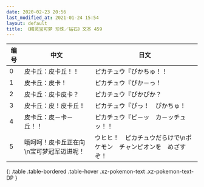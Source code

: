 ```yaml
---
date: 2020-02-23 20:56
last_modified_at: 2021-01-24 15:54
layout: default
title: 《精灵宝可梦 珍珠／钻石》文本 459
---
```

| 编号 | 中文 | 日文 |
| ---- | ---- | ---- |
| 0 | 皮卡丘：皮卡丘！！ | ピカチュウ『ぴかちゅ！！ |
| 1 | 皮卡丘：皮卡！ | ピカチュウ『ぴか－っ！ |
| 2 | 皮卡丘：皮卡皮卡？ | ピカチュウ『ぴかぴか？ |
| 3 | 皮卡丘：皮！皮卡丘！ | ピカチュウ『ぴっ！　ぴかちゅ！ |
| 4 | 皮卡丘：皮－卡－丘！！ | ピカチュウ『ピ－ッ　カ－ッチュッ！！ |
| 5 | 哦呵呵！皮卡丘正在向\n宝可梦冠军迈进呢！ | ウヒヒ！　ピカチュウだらけで\nポケモン　チャンピオンを　めざすぞ！ |
{: .table .table-bordered .table-hover .xz-pokemon-text .xz-pokemon-text-DP }
